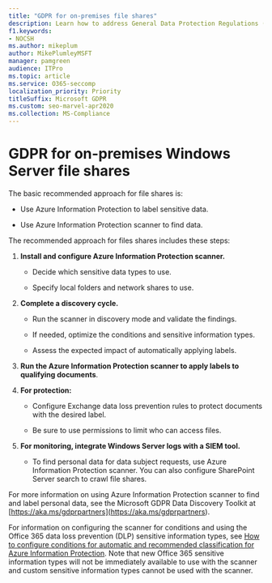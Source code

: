 ```yaml
---
title: "GDPR for on-premises file shares"
description: Learn how to address General Data Protection Regulations (GDPR) requirements in on-premises Windows Server file shares.
f1.keywords:
- NOCSH
ms.author: mikeplum
author: MikePlumleyMSFT
manager: pamgreen
audience: ITPro
ms.topic: article
ms.service: O365-seccomp
localization_priority: Priority
titleSuffix: Microsoft GDPR
ms.custom: seo-marvel-apr2020
ms.collection: MS-Compliance
---
```


# GDPR for on-premises Windows Server file shares

The basic recommended approach for file shares is:

-   Use Azure Information Protection to label sensitive data.

-   Use Azure Information Protection scanner to find data.

The recommended approach for files shares includes these steps:

1.  **Install and configure Azure Information Protection scanner.**

    -   Decide which sensitive data types to use.

    -   Specify local folders and network shares to use.

2.  **Complete a discovery cycle.**

    -   Run the scanner in discovery mode and validate the findings.

    -   If needed, optimize the conditions and sensitive information types.

    -   Assess the expected impact of automatically applying labels.

3.  **Run the Azure Information Protection scanner to apply labels to qualifying documents**.

4.  **For protection:**

    -   Configure Exchange data loss prevention rules to protect documents with the desired label.

    -   Be sure to use permissions to limit who can access files.

5.  **For monitoring, integrate Windows Server logs with a SIEM tool.**

    -   To find personal data for data subject requests, use Azure Information Protection scanner. You can also configure SharePoint Server search to crawl file shares.

For more information on using Azure Information Protection scanner to find and label personal data, see the Microsoft GDPR Data Discovery Toolkit at [https://aka.ms/gdprpartners](<https://aka.ms/gdprpartners>).

For information on configuring the scanner for conditions and using the Office 365 data loss prevention (DLP) sensitive information types, see [How to configure conditions for automatic and recommended classification for Azure Information Protection](https://docs.microsoft.com/information-protection/deploy-use/configure-policy-classification). Note that new Office 365 sensitive information types will not be immediately available to use with the scanner and custom sensitive information types cannot be used with the scanner.
